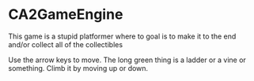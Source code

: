 # CA2GameEngine
This game is a stupid platformer where to goal is to make it to the end and/or collect all of the collectibles

Use the arrow keys to move.
The long green thing is a ladder or a vine or something. Climb it by moving up or down.
